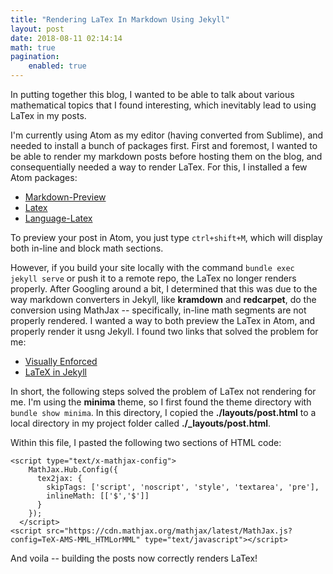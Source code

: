 ```yaml
---
title: "Rendering LaTex In Markdown Using Jekyll"
layout: post
date: 2018-08-11 02:14:14
math: true
pagination: 
    enabled: true
---
```


In putting together this blog, I wanted to be able to talk about various mathematical topics that I found interesting, which inevitably lead to using LaTex in my posts.

I'm currently using Atom as my editor (having converted from Sublime), and needed to install a bunch of packages first.  First and foremost, I wanted to be able to render my markdown posts before hosting them on the blog, and consequentially needed a way to render LaTex.  For this, I installed a few Atom packages:

  * [Markdown-Preview](https://atom.io/packages/markdown-it-preview )
  * [Latex](https://atom.io/packages/latex)
  * [Language-Latex](https://atom.io/packages/language-latex)

To preview your post in Atom, you just type ```ctrl+shift+M```, which will display both in-line and block math sections.

However, if you build your site locally with the command ```bundle exec jekyll serve``` or push it to a remote repo, the LaTex no longer renders properly.  After Googling around a bit, I determined that this was due to the way markdown converters in Jekyll, like **kramdown** and **redcarpet**, do the conversion using MathJax -- specifically, in-line math segments are not properly rendered.  I wanted a way to both preview the LaTex in Atom, and properly render it usng Jekyll.  I found two links that solved the problem for me:

  * [Visually Enforced](http://www.gastonsanchez.com/visually-enforced/opinion/2014/02/16/Mathjax-with-jekyll/)
  * [LaTeX in Jekyll](http://www.iangoodfellow.com/blog/jekyll/markdown/tex/2016/11/07/latex-in-markdown.html)

In short, the following steps solved the problem of LaTex not rendering for me.  I'm using the **minima** theme, so I first found the theme directory with ```bundle show minima```.  In this directory, I copied the **./layouts/post.html** to a local directory in my project folder called **./\_layouts/post.html**.

Within this file, I pasted the following two sections of HTML code:

```html:
<script type="text/x-mathjax-config">
    MathJax.Hub.Config({
      tex2jax: {
        skipTags: ['script', 'noscript', 'style', 'textarea', 'pre'],
        inlineMath: [['$','$']]
      }
    });
  </script>
<script src="https://cdn.mathjax.org/mathjax/latest/MathJax.js?config=TeX-AMS-MML_HTMLorMML" type="text/javascript"></script>
```

And voila -- building the posts now correctly renders LaTex!
